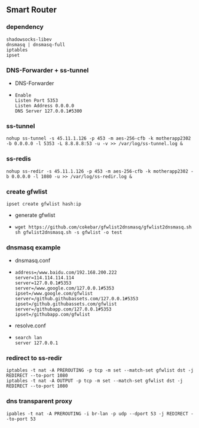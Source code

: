 ## Smart Router 

### dependency

```shell
shadowsocks-libev
dnsmasq | dnsmasq-full
iptables
ipset
```

### DNS-Forwarder + ss-tunnel

* DNS-Forwarder

* ```shell
  Enable
  Listen Port 5353
  Listen Address 0.0.0.0
  DNS Server 127.0.0.1#5300
  ```

### ss-tunnel

```shell
nohup ss-tunnel -s 45.11.1.126 -p 453 -m aes-256-cfb -k motherapp2302 -b 0.0.0.0 -l 5353 -L 8.8.8.8:53 -u -v >> /var/log/ss-tunnel.log &
```

### ss-redis

```shell
nohup ss-redir -s 45.11.1.126 -p 453 -m aes-256-cfb -k motherapp2302 -b 0.0.0.0 -l 1080 -u >> /var/log/ss-redir.log &
```

### create gfwlist

```shell
ipset create gfwlist hash:ip
```

* generate gfwlist

* ```shell
  wget https://github.com/cokebar/gfwlist2dnsmasq/gfwlist2dnsmasq.sh
  sh gfwlist2dnsmasq.sh -s gfwlist -o test
  ```

### dnsmasq example

* dnsmasq.conf

* ```shell
  address=/www.baidu.com/192.168.200.222
  server=114.114.114.114
  server=127.0.0.1#5353
  server=/www.google.com/127.0.0.1#5353
  ipset=/www.google.com/gfwlist
  server=/github.githubassets.com/127.0.0.1#5353
  ipset=/github.githubassets.com/gfwlist
  server=/githubapp.com/127.0.0.1#5353
  ipset=/githubapp.com/gfwlist
  ```

* resolve.conf

* ```shell
  search lan
  server 127.0.0.1
  ```

### redirect to ss-redir

```shell
iptables -t nat -A PREROUTING -p tcp -m set --match-set gfwlist dst -j REDIRECT --to-port 1080
iptables -t nat -A OUTPUT -p tcp -m set --match-set gfwlist dst -j REDIRECT --to-port 1080
```

### dns transparent proxy

```shell
ipables -t nat -A PREROUTING -i br-lan -p udp --dport 53 -j REDIRECT --to-port 53
```